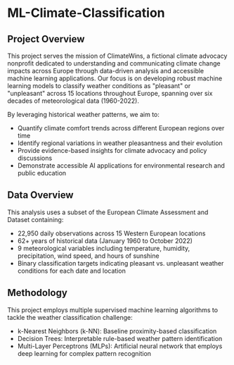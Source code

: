 # ML-Climate-Classification

## Project Overview

This project serves the mission of ClimateWins, a fictional climate advocacy nonprofit dedicated to understanding and communicating climate change impacts across Europe through data-driven analysis and accessible machine learning applications. Our focus is on developing robust machine learning models to classify weather conditions as "pleasant" or "unpleasant" across 15 locations throughout Europe, spanning over six decades of meteorological data (1960-2022).

By leveraging historical weather patterns, we aim to:

- Quantify climate comfort trends across different European regions over time
- Identify regional variations in weather pleasantness and their evolution
- Provide evidence-based insights for climate advocacy and policy discussions
- Demonstrate accessible AI applications for environmental research and public education

## Data Overview

This analysis uses a subset of the European Climate Assessment and Dataset containing:

- 22,950 daily observations across 15 Western European locations
- 62+ years of historical data (January 1960 to October 2022)
- 9 meteorological variables including temperature, humidity, precipitation, wind speed, and hours of sunshine
- Binary classification targets indicating pleasant vs. unpleasant weather conditions for each date and location

## Methodology

This project employs multiple supervised machine learning algorithms to tackle the weather classification challenge:

- k-Nearest Neighbors (k-NN): Baseline proximity-based classification
- Decision Trees: Interpretable rule-based weather pattern identification
- Multi-Layer Perceptrons (MLPs): Artificial neural network that employs deep learning for complex pattern recognition
